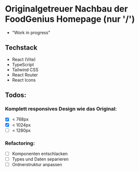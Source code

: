 # Originalgetreuer Nachbau der FoodGenius Homepage (nur '/')

- "Work in progress"

## Techstack

- React (Vite)
- TypeScript
- Tailwind CSS
- React Router
- React Icons

## Todos:

### Komplett responsives Design wie das Original:

- [x] < 768px
- [x] < 1024px
- [ ] < 1280px

### Refactoring:

- [ ] Komponenten entschlacken
- [ ] Types und Daten separieren
- [ ] Ordnerstruktur anpassen
